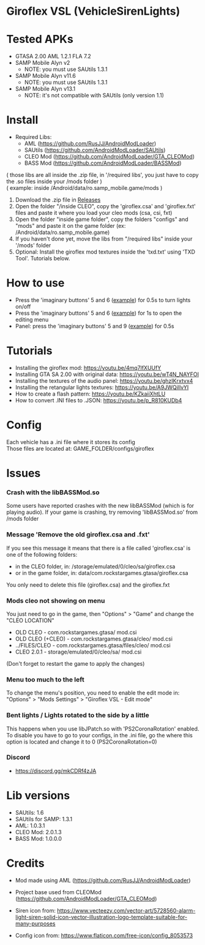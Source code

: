 # Giroflex VSL (VehicleSirenLights)

<h1>Tested APKs</h1>

* GTASA 2.00 AML 1.2.1 FLA 7.2
* SAMP Mobile Alyn v2
  * NOTE: you must use SAUtils 1.3.1
* SAMP Mobile Alyn v11.6
  * NOTE: you must use SAUtils 1.3.1
* SAMP Mobile Alyn v13.1
  * NOTE: it's not compatible with SAUtils (only version 1.1)

<h1>Install</h1>

* Required Libs:
  * AML (https://github.com/RusJJ/AndroidModLoader)
  * SAUtils (https://github.com/AndroidModLoader/SAUtils)
  * CLEO Mod (https://github.com/AndroidModLoader/GTA_CLEOMod)
  * BASS Mod (https://github.com/AndroidModLoader/BASSMod)

( those libs are all inside the .zip file, in '/required libs', you just have to copy the .so files inside your /mods folder )<br>
( example: inside /Android/data/ro.samp_mobile.game/mods )<br>

1. Download the .zip file in [Releases](https://github.com/Danilo1301/GTASA_libGiroflex/releases)
2. Open the folder "/inside CLEO", copy the 'giroflex.csa' and 'giroflex.fxt' files and paste it where you load your cleo mods (csa, csi, fxt)
3. Open the folder "inside game folder", copy the folders "configs" and "mods" and paste it on the game folder (ex: /Android/data/ro.samp_mobile.game)
4. If you haven't done yet, move the libs from "/required libs" inside your '/mods' folder
5. Optional: Install the giroflex mod textures inside the 'txd.txt' using 'TXD Tool'. Tutorials below.

<h1>How to use</h1>

* Press the 'imaginary buttons' 5 and 6 ([example](https://imgur.com/gA8Lfvt)) for 0.5s to turn lights on/off
* Press the 'imaginary buttons' 5 and 6 ([example](https://imgur.com/gA8Lfvt)) for 1s to open the editing menu
* Panel: press the 'imaginary buttons' 5 and 9 ([example](https://imgur.com/LLddMfg)) for 0.5s

<h1>Tutorials</h1>

* Installing the giroflex mod: https://youtu.be/4mq7lfXUUfY
* Installing GTA SA 2.00 with original data: https://youtu.be/wT4N_NAYFOI
* Installing the textures of the audio panel: https://youtu.be/ghzIKrxtvx4
* Installing the retangular lights textures: https://youtu.be/A9JWQilIvYI
* How to create a flash pattern: https://youtu.be/KZkaiiXhtLU
* How to convert .INI files to .JSON: https://youtu.be/p_R810KUDb4

<h1>Config</h1>

Each vehicle has a .ini file where it stores its config<br>
Those files are located at: GAME_FOLDER/configs/giroflex

<h1>Issues</h1>

<h3>Crash with the libBASSMod.so</h3>

Some users have reported crashes with the new libBASSMod (which is for playing audio). If your game is crashing, try removing 'libBASSMod.so' from /mods folder

<h3>Message 'Remove the old giroflex.csa and .fxt'</h3>

If you see this message it means that there is a file called 'giroflex.csa' is one of the following folders:

* in the CLEO folder, in: /storage/emulated/0/cleo/sa/giroflex.csa
* or in the game folder, in: data/com.rockstargames.gtasa/giroflex.csa

You only need to delete this file (giroflex.csa) and the giroflex.fxt

<h3>Mods cleo not showing on menu</h3>

You just need to go in the game, then "Options" > "Game" and change the "CLEO LOCATION"<br>

* OLD CLEO - com.rockstargames.gtasa/ mod.csi
* OLD CLEO (+CLEO) - com.rockstargames.gtasa/cleo/ mod.csi
* ../FILES/CLEO - com.rockstargames.gtasa/files/cleo/ mod.csi
* CLEO 2.0.1 - storage/emulated/0/cleo/sa/ mod.csi

(Don't forget to restart the game to apply the changes)

<h3>Menu too much to the left</h3>

To change the menu's position, you need to enable the edit mode in: "Options" > "Mods Settings" > "Giroflex VSL - Edit mode"

<h3>Bent lights / Lights rotated to the side by a little</h3>

This happens when you use libJPatch.so with 'PS2CoronaRotation' enabled. To disable you have to go to your configs, in the .ini file, go the where this option is located and change it to 0 (PS2CoronaRotation=0)

<h3>Discord</h3>

* https://discord.gg/mkCDRf4zJA

<h1>Lib versions</h1>

* SAUtils: 1.6
* SAUtils for SAMP: 1.3.1
* AML: 1.0.3.1
* CLEO Mod: 2.0.1.3
* BASS Mod: 1.0.0.0

<h1>Credits</h1>

* Mod made using AML (https://github.com/RusJJ/AndroidModLoader)

* Project base used from CLEOMod (https://github.com/AndroidModLoader/GTA_CLEOMod)
  
* Siren icon from: https://www.vecteezy.com/vector-art/5728560-alarm-light-siren-solid-icon-vector-illustration-logo-template-suitable-for-many-purposes

* Config icon from: https://www.flaticon.com/free-icon/config_8053573